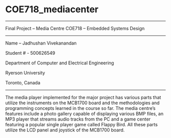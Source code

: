 # COE718_mediacenter
________________________________________
Final Project – Media Centre
COE718 – Embedded Systems Design
________________________________________
Name – Jadhushan Vivekanandan

Student # - 500626549

Department of Computer and Electrical Engineering

Ryerson University

Toronto, Canada
________________________________________


The media player implemented for the major project has various parts that utilize the instruments on the MCB1700 board and the methodologies and programming concepts learned in the course so far. The media centre’s features include a photo gallery capable of displaying various BMP files, an MP3 player that streams audio tracks from the PC and a game center featuring a popular single player game called Flappy Bird. All these parts utilize the LCD panel and joystick of the MCB1700 board. 
